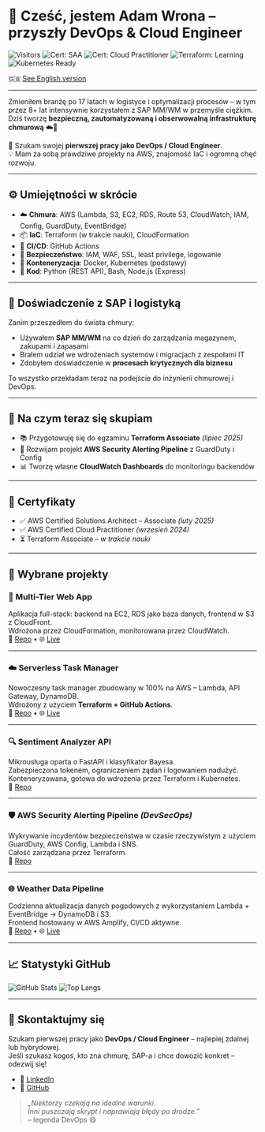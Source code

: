 # 👋 Cześć, jestem Adam Wrona – przyszły DevOps & Cloud Engineer  
![Visitors](https://visitor-badge.laobi.icu/badge?page_id=cloudcr0w.cloudcr0w)
![Cert: SAA](https://img.shields.io/badge/AWS--SAA-FEB2025-yellow?logo=amazonaws)
![Cert: Cloud Practitioner](https://img.shields.io/badge/Cloud%20Practitioner-SEP2024-blue?logo=amazonaws)
![Terraform: Learning](https://img.shields.io/badge/Terraform-W%20trakcie-purple?logo=terraform)
![Kubernetes Ready](https://img.shields.io/badge/Kubernetes-Podstawy-blue?logo=kubernetes)

🇬🇧 [See English version](./README.md)

---

Zmieniłem branżę po 17 latach w logistyce i optymalizacji procesów – w tym przez 8+ lat intensywnie korzystałem z SAP MM/WM w przemyśle ciężkim.  
Dziś tworzę **bezpieczną, zautomatyzowaną i obserwowalną infrastrukturę chmurową** ☁️🚀

🎯 Szukam swojej **pierwszej pracy jako DevOps / Cloud Engineer**.  
💡 Mam za sobą prawdziwe projekty na AWS, znajomość IaC i ogromną chęć rozwoju.

---

## ⚙️ Umiejętności w skrócie

- ☁️ **Chmura**: AWS (Lambda, S3, EC2, RDS, Route 53, CloudWatch, IAM, Config, GuardDuty, EventBridge)
- 📦 **IaC**: Terraform (w trakcie nauki), CloudFormation
- 🔁 **CI/CD**: GitHub Actions
- 🔐 **Bezpieczeństwo**: IAM, WAF, SSL, least privilege, logowanie
- 🐳 **Konteneryzacja**: Docker, Kubernetes (podstawy)
- 🧠 **Kod**: Python (REST API), Bash, Node.js (Express)

---

## 🧭 Doświadczenie z SAP i logistyką

Zanim przeszedłem do świata chmury:

- Używałem **SAP MM/WM** na co dzień do zarządzania magazynem, zakupami i zapasami
- Brałem udział we wdrożeniach systemów i migracjach z zespołami IT
- Zdobyłem doświadczenie w **procesach krytycznych dla biznesu**

To wszystko przekładam teraz na podejście do inżynierii chmurowej i DevOps.

---

## 🚧 Na czym teraz się skupiam

- 📚 Przygotowuję się do egzaminu **Terraform Associate** *(lipiec 2025)*
- 🔐 Rozwijam projekt **AWS Security Alerting Pipeline** z GuardDuty i Config
- 📊 Tworzę własne **CloudWatch Dashboards** do monitoringu backendów

---

## 📜 Certyfikaty

- ✅ AWS Certified Solutions Architect – Associate *(luty 2025)*
- ✅ AWS Certified Cloud Practitioner *(wrzesień 2024)*
- ⏳ Terraform Associate – *w trakcie nauki*

---

## 💼 Wybrane projekty

### 🧱 Multi-Tier Web App  
Aplikacja full-stack: backend na EC2, RDS jako baza danych, frontend w S3 z CloudFront.  
Wdrożona przez CloudFormation, monitorowana przez CloudWatch.  
🔗 [Repo](https://github.com/cloudcr0w/multi-tier-webapp) • 🌐 [Live](https://crow-project.click)

---

### ☁️ Serverless Task Manager  
Nowoczesny task manager zbudowany w 100% na AWS – Lambda, API Gateway, DynamoDB.  
Wdrożony z użyciem **Terraform + GitHub Actions**.  
🔗 [Repo](https://github.com/cloudcr0w/serverless-project) • 🌐 [Live](https://adamwrona-serverless-frontend.s3.amazonaws.com/index.html)

---

### 🔍 Sentiment Analyzer API  
Mikrousługa oparta o FastAPI i klasyfikator Bayesa.  
Zabezpieczona tokenem, ograniczeniem żądań i logowaniem nadużyć.  
Konteneryzowana, gotowa do wdrożenia przez Terraform i Kubernetes.  
🔗 [Repo](https://github.com/cloudcr0w/sentiment-analyzer-devops)

---

### 🛡️ AWS Security Alerting Pipeline *(DevSecOps)*  
Wykrywanie incydentów bezpieczeństwa w czasie rzeczywistym z użyciem GuardDuty, AWS Config, Lambda i SNS.  
Całość zarządzana przez Terraform.  
🔗 [Repo](https://github.com/cloudcr0w/security-alerting-pipeline)

---

### 🌐 Weather Data Pipeline  
Codzienna aktualizacja danych pogodowych z wykorzystaniem Lambda + EventBridge → DynamoDB i S3.  
Frontend hostowany w AWS Amplify, CI/CD aktywne.  
🔗 [Repo](https://github.com/cloudcr0w/weather-project) • 🌐 [Live](https://main.d24ky3ld7v2sml.amplifyapp.com)

---

## 📈 Statystyki GitHub

![GitHub Stats](https://github-readme-stats.vercel.app/api?username=cloudcr0w&show_icons=true&theme=github_dark&hide_rank=true)
![Top Langs](https://github-readme-stats.vercel.app/api/top-langs/?username=cloudcr0w&layout=compact&theme=github_dark)

---

## 🤝 Skontaktujmy się

Szukam pierwszej pracy jako **DevOps / Cloud Engineer** – najlepiej zdalnej lub hybrydowej.  
Jeśli szukasz kogoś, kto zna chmurę, SAP-a i chce dowozić konkret – odezwij się!

- 📌 [LinkedIn](https://linkedin.com/in/adam-wrona-111ba728b/)  
- 📌 [GitHub](https://github.com/cloudcr0w)

> *„Niektórzy czekają na idealne warunki.  
> Inni puszczają skrypt i naprawiają błędy po drodze.”*  
> – legenda DevOps 😄
